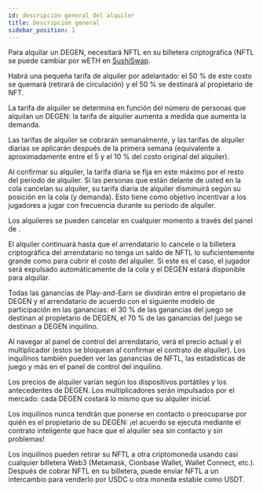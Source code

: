 ```yaml
---
id: descripción general del alquiler
title: Descripción general
sidebar_position: 1
---
```


Para alquilar un DEGEN, necesitará NFTL en su billetera criptográfica (NFTL se puede cambiar por wETH en [SushiSwap](https://sushi.com/).

Habrá una pequeña tarifa de alquiler por adelantado: el 50 % de este costo se quemará (retirará de circulación) y el 50 % se destinará al propietario de NFT.

La tarifa de alquiler se determina en función del número de personas que alquilan un DEGEN: la tarifa de alquiler aumenta a medida que aumenta la demanda.

Las tarifas de alquiler se cobrarán semanalmente, y las tarifas de alquiler diarias se aplicarán después de la primera semana (equivalente a aproximadamente entre el 5 y el 10 % del costo original del alquiler).

Al confirmar su alquiler, la tarifa diaria se fija en este máximo por el resto del período de alquiler. Si las personas que están delante de usted en la cola cancelan su alquiler, su tarifa diaria de alquiler disminuirá según su posición en la cola (y demanda). Esto tiene como objetivo incentivar a los jugadores a jugar con frecuencia durante su período de alquiler.

Los alquileres se pueden cancelar en cualquier momento a través del panel de [](https://niftyleague.com/profile).

El alquiler continuará hasta que el arrendatario lo cancele o la billetera criptográfica del arrendatario no tenga un saldo de NFTL lo suficientemente grande como para cubrir el costo del alquiler. Si este es el caso, el jugador será expulsado automáticamente de la cola y el DEGEN estará disponible para alquilar.

Todas las ganancias de Play-and-Earn se dividirán entre el propietario de DEGEN y el arrendatario de acuerdo con el siguiente modelo de participación en las ganancias: el 30 % de las ganancias del juego se destinan al propietario de DEGEN, el 70 % de las ganancias del juego se destinan a DEGEN inquilino.

Al navegar al panel de control del arrendatario, verá el precio actual y el multiplicador (estos se bloquean al confirmar el contrato de alquiler). Los inquilinos también pueden ver las ganancias de NFTL, las estadísticas de juego y más en el panel de control del inquilino.

Los precios de alquiler varían según los dispositivos portátiles y los antecedentes de DEGEN. Los multiplicadores serán impulsados por el mercado: cada DEGEN costará lo mismo que su alquiler inicial.

Los inquilinos nunca tendrán que ponerse en contacto o preocuparse por quién es el propietario de su DEGEN: ¡el acuerdo se ejecuta mediante el contrato inteligente que hace que el alquiler sea sin contacto y sin problemas!

Los inquilinos pueden retirar su NFTL a otra criptomoneda usando casi cualquier billetera Web3 (Metamask, Cionbase Wallet, Wallet Connect, etc.). Después de cobrar NFTL en su billetera, puede enviar NFTL a un intercambio para venderlo por USDC u otra moneda estable como USDT.
